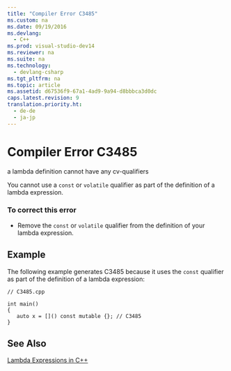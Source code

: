 ```yaml
---
title: "Compiler Error C3485"
ms.custom: na
ms.date: 09/19/2016
ms.devlang: 
  - C++
ms.prod: visual-studio-dev14
ms.reviewer: na
ms.suite: na
ms.technology: 
  - devlang-csharp
ms.tgt_pltfrm: na
ms.topic: article
ms.assetid: d67536f9-67a1-4ad9-9a94-d8bbbca3d0dc
caps.latest.revision: 9
translation.priority.ht: 
  - de-de
  - ja-jp
---
```

# Compiler Error C3485
a lambda definition cannot have any cv-qualifiers  
  
 You cannot use a `const` or `volatile` qualifier as part of the definition of a lambda expression.  
  
### To correct this error  
  
-   Remove the `const` or `volatile` qualifier from the definition of your lambda expression.  
  
## Example  
 The following example generates C3485 because it uses the `const` qualifier as part of the definition of a lambda expression:  
  
```  
// C3485.cpp  
  
int main()  
{  
   auto x = []() const mutable {}; // C3485  
}  
```  
  
## See Also  
 [Lambda Expressions in C++](../vs140/Lambda-Expressions-in-C--.md)